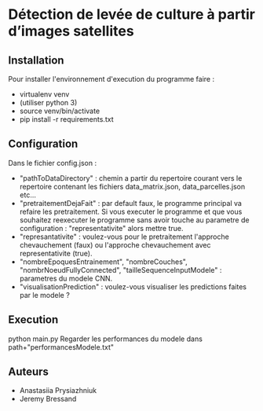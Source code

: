 # Détection de levée de culture à partir d’images satellites

## Installation

Pour installer l'environnement d'execution du programme faire :
* virtualenv venv
* (utiliser python 3)
* source venv/bin/activate
* pip install -r requirements.txt

## Configuration

Dans le fichier config.json :
* "pathToDataDirectory" : chemin a partir du repertoire courant vers le repertoire contenant les fichiers data_matrix.json, data_parcelles.json etc...
* "pretraitementDejaFait" : par default faux, le programme principal va refaire les pretraitement. Si vous executer le programme et que vous souhaitez reexecuter le programme sans avoir touche au parametre de configuration : "representativite" alors mettre true.
* "represantativite" : voulez-vous pour le pretraitement l'approche chevauchement (faux) ou l'approche chevauchement avec representativite (true).
* "nombreEpoquesEntrainement", "nombreCouches", "nombrNoeudFullyConnected", "tailleSequenceInputModele" : parametres du modele CNN.
* "visualisationPrediction" : voulez-vous visualiser les predictions faites par le modele ?

## Execution

python main.py
Regarder les performances du modele dans path+"performancesModele.txt"
## Auteurs

* Anastasiia Prysiazhniuk 
* Jeremy Bressand
